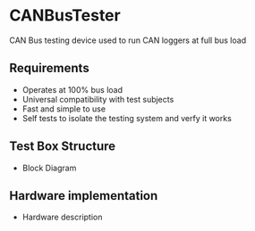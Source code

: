 # CANBusTester
CAN Bus testing device used to run CAN loggers at full bus load

## Requirements
- Operates at 100% bus load
- Universal compatibility with test subjects
- Fast and simple to use
- Self tests to isolate the testing system and verfy it works

## Test Box Structure
- Block Diagram

## Hardware implementation
- Hardware description
